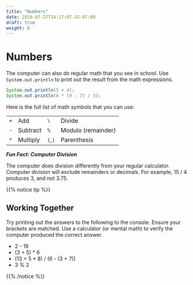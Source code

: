 ```yaml
---
title: "Numbers"
date: 2020-07-27T14:17:07.42-07:00
draft: true
weight: 8
---
```


# Numbers

The computer can also do regular math that you see in school. Use `System.out.println` to print out the result from the math expressions.

```java
System.out.println(5 + 4);
System.out.println(6 * (9 - 7) / 3);
```

Here is the full list of math symbols that you can use:

<table class="table">
            <tr>
                <td><code class="language-cs">+</code></td>
                <td>Add</td>
                <td><code class="language-cs">\</code></td>
                <td>Divide</td>
            </tr>
            <tr>
                <td><code class="language-cs">-</code></td>
                <td>Subtract</td>
                <td><code class="language-cs">%</code></td>
                <td>Modulo (remainder)</td>
            </tr>
            <tr>
                <td><code class="language-cs">*</code></td>
                <td>Multiply</td>
                <td><code class="language-cs">(</code>,<code class="language-cs">)</code></td>
                <td>Parenthesis</td>
            </tr>
        </table>

**_Fun Fact: Computer Division_**

The computer does division differently from your regular calculator. Computer division will exclude remainders or decimals. For example, 15 / 4 produces 3, and not 3.75.

{{% notice tip %}}
## Working Together

Try printing out the answers to the following to the console. Ensure your brackets are matched. Use a calculator (or mental math) to verify the computer produced the correct answer.

- 2 - 19
- (3 + 5) \* 6
- (13 + 5 \* 8) / (6 - (3 + 7))
- 3 % 2

{{% /notice %}}
